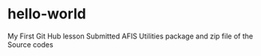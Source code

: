 # hello-world
My First Git Hub lesson
Submitted AFIS Utilities package and zip file of the Source codes
